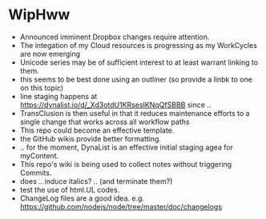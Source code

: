 # WipHww

* Announced imminent Dropbox changes require attention.
* The integation of my Cloud resources is progressing as my WorkCycles are now emerging
* Unicode series may be of sufficient interest to at least warrant linking to them.
* this seems to be best done using an outliner (so provide a linbk to one on this topic)
* line staging happens at https://dynalist.io/d/_Xd3otdU1KRsesIKNqQfSBBB since ..
* TransClusion is then useful in that it reduces maintenance efforts to a single change that works across all workflow paths
* This repo could become an effective template.
* the GitHub wikis provide better formatting.
* .. for the moment, DynaList is an effective initial staging agea for myContent.
* This repo's wiki is being used to collect notes without triggering Commits.
* does .. induce italics? .. (and terminate them?)
* test the use of html.UL codes.
* ChangeLog files are a good idea.  e.g. https://github.com/nodejs/node/tree/master/doc/changelogs
